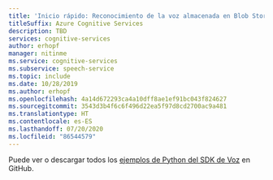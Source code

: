 ```yaml
---
title: 'Inicio rápido: Reconocimiento de la voz almacenada en Blob Storage en Python: servicio de voz'
titleSuffix: Azure Cognitive Services
description: TBD
services: cognitive-services
author: erhopf
manager: nitinme
ms.service: cognitive-services
ms.subservice: speech-service
ms.topic: include
ms.date: 10/28/2019
ms.author: erhopf
ms.openlocfilehash: 4a14d672293ca4a10dff8ae1ef91bc043f824627
ms.sourcegitcommit: 3543d3b4f6c6f496d22ea5f97d8cd2700ac9a481
ms.translationtype: HT
ms.contentlocale: es-ES
ms.lasthandoff: 07/20/2020
ms.locfileid: "86544579"
---
```

Puede ver o descargar todos los <a href="https://aka.ms/speech/github-python">ejemplos de Python del SDK de Voz</a> en GitHub. 